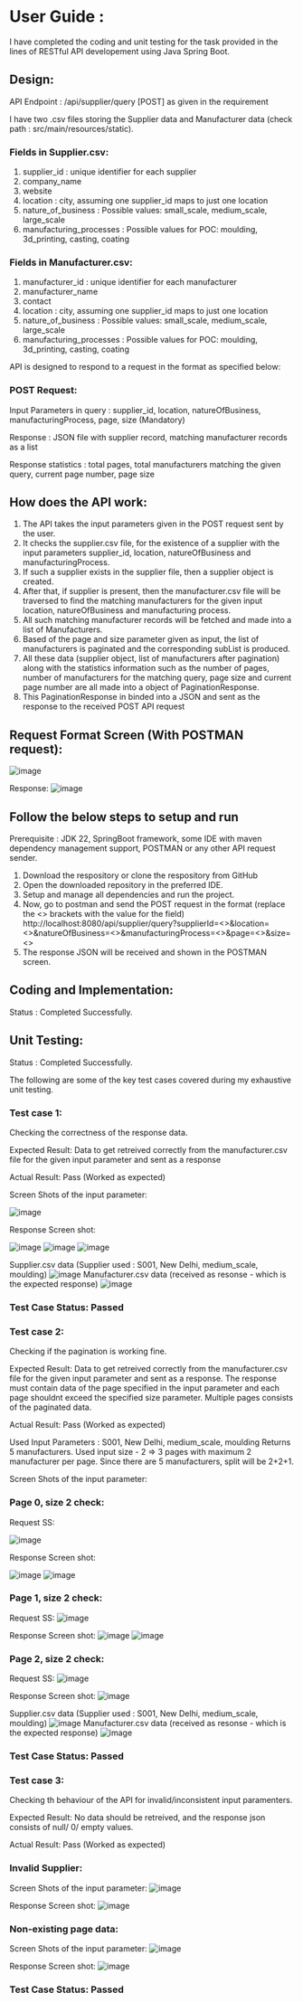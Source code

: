 # User Guide :

I have completed the coding and unit testing for the task provided in the lines of RESTful API developement using Java Spring Boot.

## Design:

API Endpoint : /api/supplier/query [POST] as given in the requirement

I have two .csv files storing the Supplier data and Manufacturer data (check path : src/main/resources/static).

### Fields in Supplier.csv:
  1. supplier_id : unique identifier for each supplier
  2. company_name
  3. website
  4. location : city, assuming one supplier_id maps to just one location
  5. nature_of_business : Possible values: small_scale, medium_scale, large_scale
  6. manufacturing_processes : Possible values for POC: moulding, 3d_printing, casting, coating

### Fields in Manufacturer.csv:
  1. manufacturer_id : unique identifier for each manufacturer
  2. manufacturer_name
  3. contact
  4. location : city, assuming one supplier_id maps to just one location
  5. nature_of_business : Possible values: small_scale, medium_scale, large_scale
  6. manufacturing_processes : Possible values for POC: moulding, 3d_printing, casting, coating

API is designed to respond to a request in the format as specified below:
### POST Request:
  Input Parameters in query : supplier_id, location, natureOfBusiness, manufacturingProcess, page, size (Mandatory)
  
  Response : JSON file with supplier record, matching manufacturer records as a list
  
  Response statistics : total pages, total manufacturers matching the given query, current page number, page size

## How does the API work:
  1. The API takes the input parameters given in the POST request sent by the user.
  2. It checks the supplier.csv file, for the existence of a supplier with the input parameters supplier_id, location, natureOfBusiness and manufacturingProcess.
  3. If such a supplier exists in the supplier file, then a supplier object is created.
  4. After that, if supplier is present, then the manufacturer.csv file will be traversed to find the matching manufacturers for the given input location, natureOfBusiness and manufacturing process.
  5. All such matching manufacturer records will be fetched and made into a list of Manufacturers.
  6. Based of the page and size parameter given as input, the list of manufacturers is paginated and the corresponding subList is produced.
  7. All these data (supplier object, list of manufacturers after pagination) along with the statistics information such as the number of pages, number of manufacturers for the matching query, page size and current page number are all made into a object of PaginationResponse.
  8. This PaginationResponse in binded into a JSON and sent as the response to the received POST API request

## Request Format Screen (With POSTMAN request):
![image](https://github.com/user-attachments/assets/4e379440-df4b-4004-9102-555babc73b31)

Response:
![image](https://github.com/user-attachments/assets/1259b2ed-7911-4308-91ab-1ace8e82b2d3)


## Follow the below steps to setup and run 
Prerequisite : JDK 22, SpringBoot framework, some IDE with maven dependency management support, POSTMAN or any other API request sender.
  1. Download the respository or clone the respository from GitHub
  2. Open the downloaded repository in the preferred IDE.
  3. Setup and manage all dependencies and run the project.
  4. Now, go to postman and send the POST request in the format (replace the <> brackets with the value for the field)
      http://localhost:8080/api/supplier/query?supplierId=<>&location=<>&natureOfBusiness=<>&manufacturingProcess=<>&page=<>&size=<>
  5. The response JSON will be received and shown in the POSTMAN screen.

## Coding and Implementation:
  Status : Completed Successfully.
  
## Unit Testing:
  Status : Completed Successfully.

The following are some of the key test cases covered during my exhaustive unit testing.

### Test case 1: 
Checking the correctness of the response data.

Expected Result: 
Data to get retreived correctly from the manufacturer.csv file for the given input parameter and sent as a response

Actual Result: Pass (Worked as expected)

Screen Shots of the input parameter:

![image](https://github.com/user-attachments/assets/a99cc7e9-e613-4cc3-9943-dafb36bb6fe6)

Response Screen shot:

![image](https://github.com/user-attachments/assets/227a6ec3-b43c-469e-bacb-7466bbbd225d)
![image](https://github.com/user-attachments/assets/106f19ad-cddc-4ebd-a5dd-c74281215fd7)
![image](https://github.com/user-attachments/assets/389465bc-ae09-4c8d-92c1-26b80d7fc6ce)

Supplier.csv data (Supplier used : S001, New Delhi, medium_scale, moulding)
![image](https://github.com/user-attachments/assets/71ccf498-7b0e-4e18-85a7-5505c955c039)
Manufacturer.csv data (received as resonse - which is the expected response)
![image](https://github.com/user-attachments/assets/2f71a1b8-be74-4347-ad2e-30417f794e83)

### Test Case Status: Passed

### Test case 2: 
Checking if the pagination is working fine.

Expected Result: 
Data to get retreived correctly from the manufacturer.csv file for the given input parameter and sent as a response. The response must contain data of the page specified in the input parameter and each page shouldnt exceed the specified size parameter. Multiple pages consists of the paginated data.

Actual Result: Pass (Worked as expected)

Used Input Parameters : S001, New Delhi, medium_scale, moulding
Returns 5 manufacturers.
Used input size - 2 => 3 pages with maximum 2 manufacturer per page. Since there are 5 manufacturers, split will be 2+2+1.

Screen Shots of the input parameter:

### Page 0, size 2 check:

Request SS:

![image](https://github.com/user-attachments/assets/7f8281b2-bb39-4165-a7ec-347e95d14acf)

Response Screen shot:

![image](https://github.com/user-attachments/assets/85d337c0-3385-41c8-9c59-7c32d7a0accc)
![image](https://github.com/user-attachments/assets/b53a0b8a-6b22-4808-849c-974adbeb0ae5)


### Page 1, size 2 check:

Request SS:
![image](https://github.com/user-attachments/assets/7f3362bf-52a7-4be4-bb86-b84523b6e91d)

Response Screen shot:
![image](https://github.com/user-attachments/assets/36e967de-2a53-4b0e-82dd-3fb9aed22856)
![image](https://github.com/user-attachments/assets/d5850a73-9942-442d-ae02-2c5cf57ca01b)

### Page 2, size 2 check:

Request SS:
![image](https://github.com/user-attachments/assets/c6153956-00d6-49da-9228-897317af736d)

Response Screen shot:
![image](https://github.com/user-attachments/assets/41c27ef3-9101-403a-a43b-34b671052c12)


Supplier.csv data (Supplier used : S001, New Delhi, medium_scale, moulding)
![image](https://github.com/user-attachments/assets/71ccf498-7b0e-4e18-85a7-5505c955c039)
Manufacturer.csv data (received as resonse - which is the expected response)
![image](https://github.com/user-attachments/assets/2f71a1b8-be74-4347-ad2e-30417f794e83)

### Test Case Status: Passed 

### Test case 3: 
Checking th behaviour of the API for invalid/inconsistent input paramenters.

Expected Result: 
No data should be retreived, and the response json consists of null/ 0/ empty values.

Actual Result: Pass (Worked as expected)

### Invalid Supplier:
Screen Shots of the input parameter:
![image](https://github.com/user-attachments/assets/d9c0a2ef-5d1b-4b01-b531-3b1aaace5105)

Response Screen shot:
![image](https://github.com/user-attachments/assets/f73dac18-8235-4f9a-bbf4-d8faa81a9068)


### Non-existing page data:
Screen Shots of the input parameter:
![image](https://github.com/user-attachments/assets/38bf5f52-42c5-4687-ae06-30398dd18598)

Response Screen shot:
![image](https://github.com/user-attachments/assets/8abec865-3755-45d2-b16f-7fb1f3108e42)


### Test Case Status: Passed  
